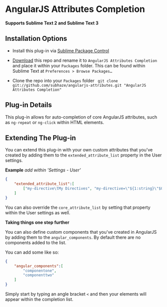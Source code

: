AngularJS Attributes Completion
===

**Supports Sublime Text 2 and Sublime Text 3**

Installation Options
---

* Install this plug-in via [Sublime Package Control](http://wbond.net/sublime_packages/package_control)

* [Download](https://github.com/subhaze/angularjs-attributes/archive/master.zip) this repo and rename it to `AngularJS Attributes Completion` and place it within your `Packages` folder. This can be found within Sublime Text at `Preferences > Browse Packages…`

* Clone the repo into your `Packages` folder ` git clone git://github.com/subhaze/angularjs-attributes.git "AngularJS Attributes Completion"`

Plug-in Details
---
This plug-in allows for auto-completion of core AngularJS attributes, such as `ng-repeat` or `ng-click` within HTML elements.

Extending The Plug-in
---

You can extend this plug-in with your own custom attributes that you've created by
adding them to the `extended_attribute_list` property in the User settings.

**Example** *add within 'Settings - User'*

```json
{
	"extended_attribute_list":[
		["my-directive\tMy Directives", "my-directive=\"${1:string}\"$0"],
	]
}
```

You can also override the `core_attribute_list` by setting that property within the User settings as well.

**Taking things one step further**

You can also define custom components that you've created in AngularJS by adding them to the `angular_components`. By default there are no components added to the list.

You can add some like so:

```json
{
	"angular_components":[
		"componentone",
		"componenttwo"
	]
}
```

Simply start by typing an angle bracket `<` and then your elements will appear within the completion list.
